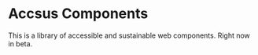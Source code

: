 # Accsus Components
This is a library of accessible and sustainable web components. Right now in beta.
